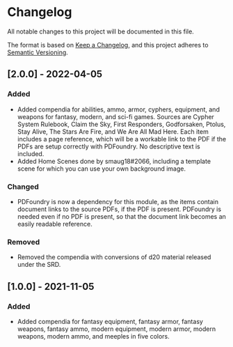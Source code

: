 # Changelog

All notable changes to this project will be documented in this file.

The format is based on [Keep a Changelog](https://keepachangelog.com/en/1.0.0/), and this project adheres to [Semantic Versioning](https://semver.org/spec/v2.0.0.html).

## [2.0.0] - 2022-04-05
### Added
- Added compendia for abilities, ammo, armor, cyphers, equipment, and weapons for fantasy, modern, and sci-fi games. Sources are Cypher System Rulebook, Claim the Sky, First Responders, Godforsaken, Ptolus, Stay Alive, The Stars Are Fire, and We Are All Mad Here. Each item includes a page reference, which will be a workable link to the PDF if the PDFs are setup correctly with PDFoundry. No descriptive text is included.
- Added Home Scenes done by smaug18#2066, including a template scene for which you can use your own background image.

### Changed
- PDFoundry is now a dependency for this module, as the items contain document links to the source PDFs, if the PDF is present. PDFoundry is needed even if no PDF is present, so that the document link becomes an easily readable reference.

### Removed
- Removed the compendia with conversions of d20 material released under the SRD.

## [1.0.0] - 2021-11-05
### Added
- Added compendia for fantasy equipment, fantasy armor, fantasy weapons, fantasy ammo, modern equipment, modern armor, modern weapons, modern ammo, and meeples in five colors.